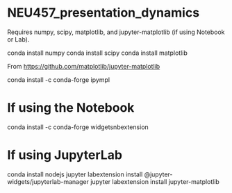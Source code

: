 # NEU457_presentation_dynamics

Requires numpy, scipy, matplotlib, and jupyter-matplotlib (if using Notebook or Lab).

conda install numpy
conda install scipy
conda install matplotlib

From https://github.com/matplotlib/jupyter-matplotlib

conda install -c conda-forge ipympl

# If using the Notebook
conda install -c conda-forge widgetsnbextension

# If using JupyterLab
conda install nodejs
jupyter labextension install @jupyter-widgets/jupyterlab-manager
jupyter labextension install jupyter-matplotlib
